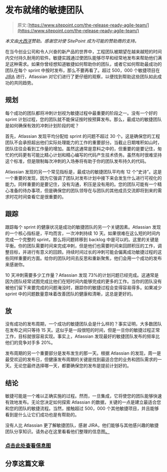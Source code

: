 # 发布就绪的敏捷团队

> 原文:[https://www.sitepoint.com/the-release-ready-agile-team/](https://www.sitepoint.com/the-release-ready-agile-team/)

*本文由[大西洋](https://www.atlassian.com?utm_source=sitepoint&utm_medium=paid-content&utm_content=jira-cta&utm_campaign=jira-agile_high-performing-teams-infographic)赞助。感谢您对使 SitePoint 成为可能的赞助商的支持。*

在当今创业公司和令人兴奋的新产品的世界中，工程团队被期望在越来越短的时间内交付持久耐用的软件。敏捷实践通过使团队能够尽早和经常地发布来帮助他们满足这种需求。如果你曾经想知道敏捷如何帮助你的团队，或者它如何帮助最成功的团队在每个 sprint 中按时发布，那么不要再看了。超过 500，000 个敏捷项目在 [JIRA](https://www.atlassian.com/software/jira?utm_source=sitepoint&utm_medium=paid-content&utm_content=jira-cta&utm_campaign=jira-agile_high-performing-teams-infographic) 进行，Atlassian 对它们进行了更仔细的观察，以便找到帮助这些团队如此成功的共同趋势。

## 规划

每个成功的团队都将冲刺计划视为敏捷过程中最重要的阶段之一。没有一个好的 sprint 计划过程，您的团队就不能保证按时按预算发布。那么，最成功的敏捷团队是如何确保有效的冲刺计划阶段的呢？

首先，Atlassian 发现平均分配给 sprint 的问题不超过 30 个。这是确保您的工程团队不会承担超出他们实际处理能力的工作的重要部分。当截止日期堆积如山时，团队往往会看到工作量的增加。虽然这通常是意料之中的，但重要的是要记住，匆忙的代码更有可能比精心计划和精心编写的代码产生技术债务。虽然有时很难坚持这个标准，但是限制每次冲刺的入场券将有助于你的团队发布持久的代码。

Atlassian 发现的另一个常见指标是，最成功的敏捷团队平均有 12 个“史诗”。这是一个重要的发现，因为它强调了团队对发布计划中接下来会发生什么进行可视化的能力。同样重要的是要记住，没有沟通，积压是没有用的。您的团队可能有一个精心准备的待办事项，但是确保您的团队领导在与团队的其他成员交流即将到来的需求时花时间查看它是很重要的。

## 跟踪

跟踪每个 sprint 的健康状况是成功的敏捷团队的另一个关键因素。Atlassian 发现的一个核心指标是，平均而言，一次冲刺持续 10 天。如果很难在这么短的时间内完成一个完整的 sprint，那么将问题转移到 backlog 中是可以的。这里的关键是平衡。你的团队需要时间来完成冲刺，但是他们也需要时间来回顾积压的工作，调整目标，并进行有意义的回顾。持续时间过长的冲刺可能会偏离成功敏捷过程的这些同样重要的方面。给你的团队时间去反思和重新聚焦，他们会用一个成功的发布来感谢你。

10 天冲刺需要多少工作量？Atlassian 发现 73%的计划问题已经完成。这通常是因为团队经常试图完成比他们在短时间内能够完成的更多的工作。当你的团队没有被他们留下来要完成的问题淹没时，跟踪你的敏捷过程会变得容易得多。如果减少 sprint 中的问题数量意味着改善团队的健康和清晰，这总是更好的。

## 放

没有成功的发布周期，一个成功的敏捷团队会是什么样的？事实证明，大多数团队在发布之间只等待 15 天。这似乎是一段很短的时间，但是一旦你的敏捷过程正常工作，目标就很容易实现。事实上，Atlassian 发现最好的敏捷团队发布的频率比他们的竞争对手多 20%。

发布周期的另一个重要部分是发布发生的那一天。根据 Atlassian 的发现，周一是最受欢迎的发布日，但健康发布周期的关键是找到最适合您的业务和团队需求的一天。无论您最终选择哪一天，都要确保您的发布是提前计划好的。

## 结论

敏捷可能是一个难以正确实施的过程。然而，一旦集成，它将使您的团队能够快速有效地发布。无论您决定如何探索 Atlassian 的数据，关键的一点是建立最适合您和您的团队的敏捷流程。当然，接触超过 500，000 个其他敏捷项目，并且能够看到是什么让它们成功也是有帮助的。

没有人比 Atlassian 更了解敏捷团队，感谢 JIRA，他们能够与其他感兴趣的敏捷团队分享知识。请务必在这里看看他们整理的信息图[。](https://www.atlassian.com/agile/release-ready-agile-teams?utm_source=sitepoint&utm_medium=paid-content&utm_content=article-cta&utm_campaign=jira-agile_high-performing-teams-infographic)

### [点击此处查看信息图](https://www.atlassian.com/agile/release-ready-agile-teams?utm_source=sitepoint&utm_medium=paid-content&utm_content=article-cta&utm_campaign=jira-agile_high-performing-teams-infographic)

## 分享这篇文章